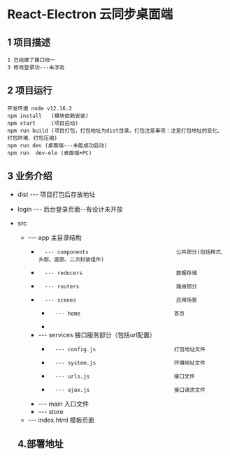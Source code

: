 React-Electron
云同步桌面端
===================

## 1 项目描述
    1 已经做了接口统一
    3 修改登录功---未涉及

## 2 项目运行
    开发环境 node v12.16.2
    npm install   (模块依赖安装)
    npm start     (项目启动)
    npm run build (项目打包，打包地址为dist目录。打包注意事项：注意打包地址的变化、打包环境、打包压缩)
    npm run dev (桌面端---未能成功启动)
    npm run  dev-ele (桌面端+PC)

## 3 业务介绍
+ dist  --- 项目打包后存放地址
+ login --- 后台登录页面--有设计未开放
+ src 
    +   ---  app 主目录结构
        +       --- components                            公共部分(包括样式、头部、底部、二次封装组件)
        +       --- reducers                              数据存储
        +       --- routers                               路由部分
        +       --- scenes                                应用场景
            +       --- home                              首页  
            +  
        +   --- services                              接口服务部分（包括url配置）
            +       --- config.js                         打包地址文件 
            +       --- system.js                         环境地址文件
            +       --- urls.js                           接口文件
            +       --- ajax.js                           接口请求文件
        +   --- main                                  入口文件
        +   --- store
    +   ---  index.html 模板页面
    
   
  ## 4.部署地址 
